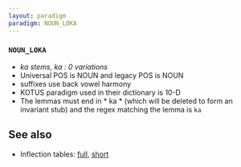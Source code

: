 ```yaml
---
layout: paradigm
paradigm: NOUN_LOKA
---
```

### ` NOUN_LOKA `

* _ka stems, ka : 0 variations_
* Universal POS is NOUN and legacy POS is NOUN
* suffixes use back vowel harmony
* KOTUS paradigm used in their dictionary is 10-D
* The lemmas must end in * ka * (which will be deleted to form an invariant stub) and the regex matching the lemma is ` ka `

## See also

* Inflection tables: [full](gen/L/loka.html), [short](gen/L/loka_wikt.html)

